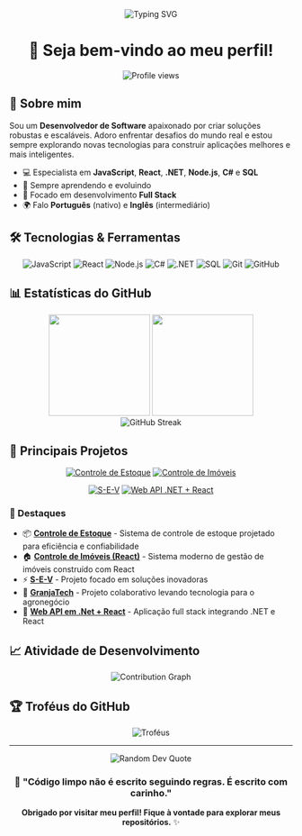 <div align="center">
  <img src="https://readme-typing-svg.herokuapp.com?font=Fira+Code&pause=1000&color=2E9EF7&center=true&vCenter=true&width=435&lines=Ol%C3%A1!+Eu+sou+o+Adryan+Francisco;Desenvolvedor+Full+Stack;Apaixonado+por+Tecnologia!" alt="Typing SVG" />
</div>

<h1 align="center">👋 Seja bem-vindo ao meu perfil!</h1>

<p align="center">
  <img src="https://komarev.com/ghpvc/?username=Adryan-Francisco&color=blue&style=flat-square" alt="Profile views" />
</p>

## 🚀 Sobre mim

Sou um **Desenvolvedor de Software** apaixonado por criar soluções robustas e escaláveis. Adoro enfrentar desafios do mundo real e estou sempre explorando novas tecnologias para construir aplicações melhores e mais inteligentes.

- 💻 Especialista em **JavaScript**, **React**, **.NET**, **Node.js**, **C#** e **SQL**
- 🌱 Sempre aprendendo e evoluindo
- 🎯 Focado em desenvolvimento **Full Stack**
- 🌍 Falo **Português** (nativo) e **Inglês** (intermediário)

## 🛠️ Tecnologias & Ferramentas

<div align="center">
  
  ![JavaScript](https://img.shields.io/badge/-JavaScript-F7DF1E?logo=javascript&logoColor=222&style=for-the-badge)
  ![React](https://img.shields.io/badge/-React-20232A?logo=react&logoColor=61DAFB&style=for-the-badge)
  ![Node.js](https://img.shields.io/badge/-Node.js-339933?logo=nodedotjs&logoColor=fff&style=for-the-badge)
  ![C#](https://img.shields.io/badge/-C%23-239120?logo=c-sharp&logoColor=fff&style=for-the-badge)
  ![.NET](https://img.shields.io/badge/-.NET-512BD4?logo=dotnet&logoColor=fff&style=for-the-badge)
  ![SQL](https://img.shields.io/badge/-SQL-4479A1?logo=postgresql&logoColor=fff&style=for-the-badge)
  ![Git](https://img.shields.io/badge/-Git-F05032?logo=git&logoColor=fff&style=for-the-badge)
  ![GitHub](https://img.shields.io/badge/-GitHub-181717?logo=github&logoColor=fff&style=for-the-badge)
  
</div>

## 📊 Estatísticas do GitHub

<div align="center">
  <img height="180em" src="https://github-readme-stats.vercel.app/api?username=Adryan-Francisco&show_icons=true&theme=tokyonight&include_all_commits=true&count_private=true"/>
  <img height="180em" src="https://github-readme-stats.vercel.app/api/top-langs/?username=Adryan-Francisco&layout=compact&langs_count=8&theme=tokyonight"/>
</div>

<div align="center">
  <img src="https://github-readme-streak-stats.herokuapp.com/?user=Adryan-Francisco&theme=tokyonight" alt="GitHub Streak" />
</div>

## 🎯 Principais Projetos

<div align="center">

[![Controle de Estoque](https://github-readme-stats.vercel.app/api/pin/?username=Adryan-Francisco&repo=controle-estoque&theme=tokyonight)](https://github.com/Adryan-Francisco/controle-estoque)
[![Controle de Imóveis](https://github-readme-stats.vercel.app/api/pin/?username=Adryan-Francisco&repo=controle-imoveis-react&theme=tokyonight)](https://github.com/Adryan-Francisco/controle-imoveis-react)

[![S-E-V](https://github-readme-stats.vercel.app/api/pin/?username=Adryan-Francisco&repo=S-E-V&theme=tokyonight)](https://github.com/Adryan-Francisco/S-E-V)
[![Web API .NET + React](https://github-readme-stats.vercel.app/api/pin/?username=Adryan-Francisco&repo=Web-Api-em-.Net-React&theme=tokyonight)](https://github.com/Adryan-Francisco/Web-Api-em-.Net-React)

</div>

### 💼 Destaques

- 📦 **[Controle de Estoque](https://github.com/Adryan-Francisco/controle-estoque)** - Sistema de controle de estoque projetado para eficiência e confiabilidade
- 🏠 **[Controle de Imóveis (React)](https://github.com/Adryan-Francisco/controle-imoveis-react)** - Sistema moderno de gestão de imóveis construído com React
- ⚡ **[S-E-V](https://github.com/Adryan-Francisco/S-E-V)** - Projeto focado em soluções inovadoras
- 🌾 **[GranjaTech](https://github.com/felipebianchini2006/GranjaTech)** - Projeto colaborativo levando tecnologia para o agronegócio
- 🔗 **[Web API em .Net + React](https://github.com/Adryan-Francisco/Web-Api-em-.Net-React)** - Aplicação full stack integrando .NET e React

## 📈 Atividade de Desenvolvimento

<div align="center">
  <img src="https://github-readme-activity-graph.vercel.app/graph?username=Adryan-Francisco&theme=tokyo-night&hide_border=true" alt="Contribution Graph" />
</div>

## 🏆 Troféus do GitHub

<div align="center">
  <img src="https://github-profile-trophy.vercel.app/?username=Adryan-Francisco&theme=tokyonight&no-frame=true&row=1&column=7" alt="Troféus" />
</div>

---

<div align="center">
  <img src="https://quotes-github-readme.vercel.app/api?type=horizontal&theme=tokyonight" alt="Random Dev Quote"/>
</div>

<div align="center">
  
  ### 💬 "Código limpo não é escrito seguindo regras. É escrito com carinho." 
  
  **Obrigado por visitar meu perfil! Fique à vontade para explorar meus repositórios.** ✨
  
</div>
